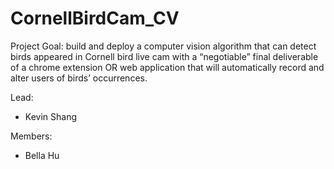 # CornellBirdCam_CV

Project Goal: build and deploy a computer vision algorithm that can detect birds appeared in Cornell bird live cam with a “negotiable” final deliverable of a chrome extension OR web application that will automatically record and alter users of birds’ occurrences.

Lead:
- Kevin Shang

Members:
- Bella Hu
